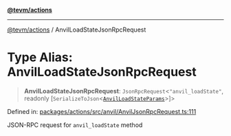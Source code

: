[**@tevm/actions**](../README.md)

***

[@tevm/actions](../globals.md) / AnvilLoadStateJsonRpcRequest

# Type Alias: AnvilLoadStateJsonRpcRequest

> **AnvilLoadStateJsonRpcRequest**: `JsonRpcRequest`\<`"anvil_loadState"`, readonly \[`SerializeToJson`\<[`AnvilLoadStateParams`](AnvilLoadStateParams.md)\>\]\>

Defined in: [packages/actions/src/anvil/AnvilJsonRpcRequest.ts:111](https://github.com/evmts/tevm-monorepo/blob/main/packages/actions/src/anvil/AnvilJsonRpcRequest.ts#L111)

JSON-RPC request for `anvil_loadState` method

